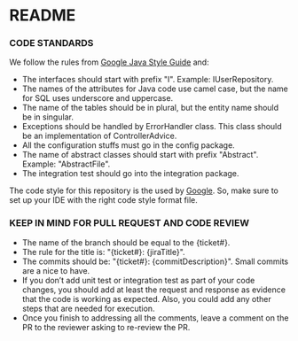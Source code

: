 # README

### CODE STANDARDS

We follow the rules
from [Google Java Style Guide](https://google.github.io/styleguide/javaguide.html) and:

- The interfaces should start with prefix "I". Example: IUserRepository.
- The names of the attributes for Java code use camel case, but the name for SQL uses underscore and
  uppercase.
- The name of the tables should be in plural, but the entity name should be in singular.
- Exceptions should be handled by ErrorHandler class. This class should be an implementation of
  ControllerAdvice.
- All the configuration stuffs must go in the config package.
- The name of abstract classes should start with prefix "Abstract". Example: "AbstractFile".
- The integration test should go into the integration package.

The code style for this repository is the used by [Google](https://github.com/google/styleguide).
So, make sure to set up your IDE with the right code style format file.

### KEEP IN MIND FOR PULL REQUEST AND CODE REVIEW

- The name of the branch should be equal to the {ticket#}.
- The rule for the title is: "{ticket#}: {jiraTitle}".
- The commits should be: "{ticket#}: {commitDescription}". Small commits are a nice to have.
- If you don’t add unit test or integration test as part of your code changes, you should add at
  least the request and response as evidence that the code is working as expected. Also, you could
  add any other steps that are needed for execution.
- Once you finish to addressing all the comments, leave a comment on the PR to the reviewer asking
  to re-review the PR.
